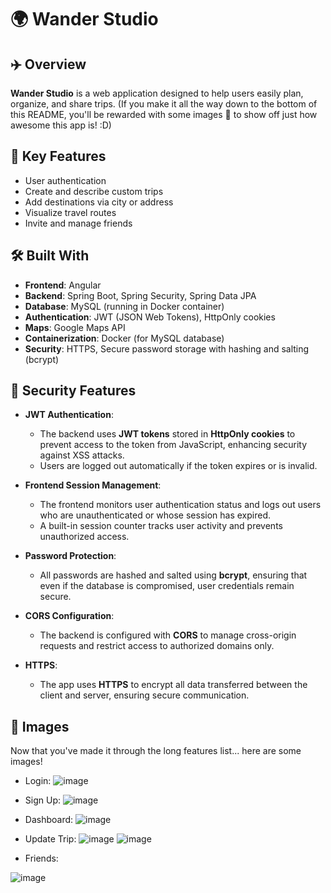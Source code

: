 # 🌍 Wander Studio

## ✈️ Overview

**Wander Studio** is a web application designed to help users easily plan, organize, and share trips. 
(If you make it all the way down to the bottom of this README, you'll be rewarded with some images 📸 to show off just how awesome this app is! :D)

## 🚀 Key Features

- User authentication
- Create and describe custom trips
- Add destinations via city or address
- Visualize travel routes
- Invite and manage friends

## 🛠️ Built With

- **Frontend**: Angular
- **Backend**: Spring Boot, Spring Security, Spring Data JPA
- **Database**: MySQL (running in Docker container)
- **Authentication**: JWT (JSON Web Tokens), HttpOnly cookies
- **Maps**: Google Maps API
- **Containerization**: Docker (for MySQL database)
- **Security**: HTTPS, Secure password storage with hashing and salting (bcrypt)

## 🔐 Security Features

- **JWT Authentication**:
  - The backend uses **JWT tokens** stored in **HttpOnly cookies** to prevent access to the token from JavaScript, enhancing security against XSS attacks.
  - Users are logged out automatically if the token expires or is invalid.
  
- **Frontend Session Management**:
  - The frontend monitors user authentication status and logs out users who are unauthenticated or whose session has expired.
  - A built-in session counter tracks user activity and prevents unauthorized access.
  
- **Password Protection**:
  - All passwords are hashed and salted using **bcrypt**, ensuring that even if the database is compromised, user credentials remain secure.

- **CORS Configuration**:
  - The backend is configured with **CORS** to manage cross-origin requests and restrict access to authorized domains only.
  
- **HTTPS**:
  - The app uses **HTTPS** to encrypt all data transferred between the client and server, ensuring secure communication.

## 📸 Images

Now that you've made it through the long features list... here are some images!

- Login:
![image](https://github.com/user-attachments/assets/3bd2670e-fe3f-4bec-b84a-f0a6126ef7af)

- Sign Up:
![image](https://github.com/user-attachments/assets/bb8c22eb-87a0-474a-978c-9b8eae63e6ea)

- Dashboard:
![image](https://github.com/user-attachments/assets/9b5913e2-b574-4633-9b27-8f0a47c12451)

- Update Trip:
![image](https://github.com/user-attachments/assets/79c77fa7-42fc-4cb3-a2f4-ee7c0041eb7f)
![image](https://github.com/user-attachments/assets/071c078d-3bd8-46a2-ac11-8610acfe670e)

- Friends:

![image](https://github.com/user-attachments/assets/93b3ab31-da53-40f1-a0f1-9146a86dcc5f)







